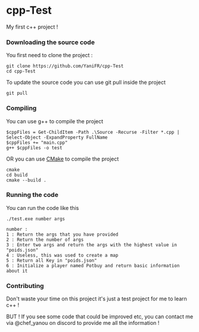 # cpp-Test

My first c++ project !

### Downloading the source code

You first need to clone the project :

```shell
git clone https://github.com/YaniFR/cpp-Test
cd cpp-Test
``` 
To update the source code you can use git pull inside the project

```shell
git pull
```

### Compiling

You can use g++ to compile the project

```shell
$cppFiles = Get-ChildItem -Path .\Source -Recurse -Filter *.cpp | Select-Object -ExpandProperty FullName
$cppFiles += "main.cpp"
g++ $cppFiles -o test
```
OR you can use [CMake](https://cmake.org/) to compile the project 

```shell
cmake
cd build
cmake --build .
```

### Running the code

You can run the code like this 

```shell
./test.exe number args

number : 
1 : Return the args that you have provided
2 : Return the number of args
3 : Enter two args and return the args with the highest value in "poids.json"
4 : Useless, this was used to create a map
5 : Return all Key in "poids.json"
6 : Initialize a player named Potbuy and return basic information about it
```

### Contributing

Don't waste your time on this project it's just a test project for me to learn c++ ! <br />

BUT ! If you see some code that could be improved etc, you can contact me via @chef_yanou on discord to provide me all the information !